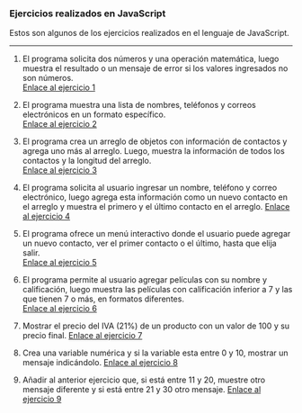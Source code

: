 ### Ejercicios realizados en JavaScript 
Estos son algunos de los ejercicios realizados en el lenguaje de JavaScript.

---


1. El programa solicita dos números y una operación matemática, luego muestra el resultado o un mensaje de error si los valores ingresados no son números.  
    [Enlace al ejercicio 1](https://github.com/monepii/Ejercicios/blob/main/JavaScript/calculadora.js)

2. El programa muestra una lista de nombres, teléfonos y correos electrónicos en un formato específico.  
    [Enlace al ejercicio 2](https://github.com/monepii/Ejercicios/blob/main/JavaScript/contactos)

3. El programa crea un arreglo de objetos con información de contactos y agrega uno más al arreglo. Luego, muestra la información de todos los contactos y la longitud del arreglo.    
    [Enlace al ejercicio 3](https://github.com/monepii/Ejercicios/blob/main/JavaScript/contactos2.js)

4. El programa solicita al usuario ingresar un nombre, teléfono y correo electrónico, luego agrega esta información como un nuevo contacto en el arreglo y muestra el primero y el último contacto en el arreglo. 
    [Enlace al ejercicio 4](https://github.com/monepii/Ejercicios/blob/main/JavaScript/contactos3.js)

5. El programa ofrece un menú interactivo donde el usuario puede agregar un nuevo contacto, ver el primer contacto o el último, hasta que elija salir.    
    [Enlace al ejercicio 5](https://github.com/monepii/Ejercicios/blob/main/JavaScript/menuContactos.js)

6. El programa permite al usuario agregar películas con su nombre y calificación, luego muestra las películas con calificación inferior a 7 y las que tienen 7 o más, en formatos diferentes.    
    [Enlace al ejercicio 6](https://github.com/monepii/Ejercicios/blob/main/JavaScript/peliculas.js)

7. Mostrar el precio del IVA (21%) de un producto con un valor de 100 y su precio final.
   [Enlace al ejercicio 7](https://github.com/monepii/Ejercicios/blob/main/JavaScript/IVA.js)

8. Crea una variable numérica y si la variable esta entre 0 y 10, mostrar un mensaje indicándolo.
   [Enlace al ejercicio 8](https://github.com/monepii/Ejercicios/blob/main/JavaScript/rango.js)

9. Añadir al anterior ejercicio que, si está entre 11 y 20, muestre otro mensaje diferente y si está entre 21 y 30 otro mensaje.
    [Enlace al ejercicio 9](https://github.com/monepii/Ejercicios/blob/main/JavaScript/rangoMejorado.js)

